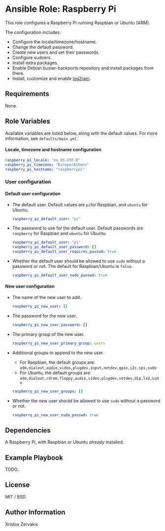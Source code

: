 # Ansible Role: Raspberry Pi

This role configures a Raspberry Pi running Raspbian or Ubuntu (ARM).

The configuration includes:

- Configure the locale/timezone/hostname.
- Change the default password.
- Create new users and set their passwords.
- Configure sudoers.
- Install extra packages.
- Enable Debian buster-backports repository and install packages from there.
- Install, customize and enable [log2ram](https://github.com/azlux/log2ram).

## Requirements

None.

## Role Variables

Available variables are listed below, along with the default values. For more information, see `defaults/main.yml`.

#### Locale, timezone and hostname configuration

```yaml
raspberry_pi_locale: "en_US.UTF-8"
raspberry_pi_timezone: "Europe/Athens"
raspberry_pi_hostname: "raspberrypi"
```

### User configuration

#### Default user configuration

- The default user. Default values are `pi`for Raspbian, and `ubuntu` for Ubuntu.

  ```yaml
  raspberry_pi_default_user: "pi"
  ```

- The password to use for the default user. Default passwords are `raspberry` for Raspbian and `ubuntu` for Ubuntu.

  ```yaml
  raspberry_pi_default_user: "pi"
  raspberry_pi_default_user_password: []
  raspberry_pi_default_user_requires_passwd: true
  ```

- Whether the default user should be allowed to use `sudo` without a password or not. The default for Raspbian/Ubuntu is `false`.

  ```yaml
  raspberry_pi_default_user_sudo_passwd: true
  ```

#### New user configuration

- The name of the new user to add.

  ```yaml
  raspberry_pi_new_user: []
  ```

- The password for the new user.

  ```yaml
  raspberry_pi_new_user_password: []
  ```

- The primary group of the new user.

  ```yaml
  raspberry_pi_new_user_primary_group: users
  ```

- Additional groups to append to the new user.

  - For Raspbian, the default groups are: `adm,dialout,audio,video,plugdev,input,netdev,gpio,i2c,spi,sudo`
  - For Ubuntu, the default groups are:
    `adm,dialout,cdrom,floppy,audio,video,plugdev,netdev,dip,lxd,sudo`

  ```yaml
  raspberry_pi_new_user_groups: []
  ```

- Whether the new user should be allowed to use `sudo` without a password or not.

  ```yaml
  raspberry_pi_new_user_sudo_passwd: true
  ```

## Dependencies

A Raspberry Pi, with Raspbian or Ubuntu _already_ installed.

## Example Playbook

TODO..

## License

MIT / BSD

## Author Information

Xristos Zervakis

```

```
